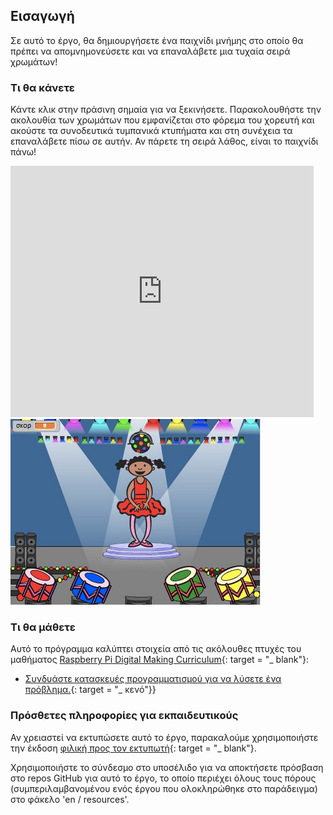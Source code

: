 ## Εισαγωγή

Σε αυτό το έργο, θα δημιουργήσετε ένα παιχνίδι μνήμης στο οποίο θα πρέπει να απομνημονεύσετε και να επαναλάβετε μια τυχαία σειρά χρωμάτων!

### Τι θα κάνετε

Κάντε κλικ στην πράσινη σημαία για να ξεκινήσετε. Παρακολουθήστε την ακολουθία των χρωμάτων που εμφανίζεται στο φόρεμα του χορευτή και ακούστε τα συνοδευτικά τυμπανικά κτυπήματα και στη συνέχεια τα επαναλάβετε πίσω σε αυτήν. Αν πάρετε τη σειρά λάθος, είναι το παιχνίδι πάνω!

<div class="scratch-preview">
  <iframe allowtransparency="true" width="485" height="402" src="https://scratch.mit.edu/projects/embed/34874510/?autostart=false" frameborder="0"></iframe>
  <img src="images/colour-final.png">
</div>

### Τι θα μάθετε

Αυτό το πρόγραμμα καλύπτει στοιχεία από τις ακόλουθες πτυχές του μαθήματος [Raspberry Pi Digital Making Curriculum](http://rpf.io/curriculum){: target = "_ blank"}:

+ [Συνδυάστε κατασκευές προγραμματισμού για να λύσετε ένα πρόβλημα.](https://www.raspberrypi.org/curriculum/programming/builder){: target = "_ κενό"}}

### Πρόσθετες πληροφορίες για εκπαιδευτικούς

Αν χρειαστεί να εκτυπώσετε αυτό το έργο, παρακαλούμε χρησιμοποιήστε την έκδοση [φιλική προς τον εκτυπωτή](https://projects.raspberrypi.org/en/projects/memory/print){: target = "_ blank"}.

Χρησιμοποιήστε το σύνδεσμο στο υποσέλιδο για να αποκτήσετε πρόσβαση στο repos GitHub για αυτό το έργο, το οποίο περιέχει όλους τους πόρους (συμπεριλαμβανομένου ενός έργου που ολοκληρώθηκε στο παράδειγμα) στο φάκελο 'en / resources'.